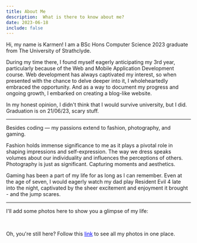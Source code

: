 ```yaml
---
title: About Me
description:  What is there to know about me?
date: 2023-06-18
include: false
---
```


Hi, my name is Karmen! 
I am a BSc Hons Computer Science 2023 graduate from The University of Strathclyde.

During my time there, I found myself eagerly anticipating my 3rd year, 
particularly because of the Web and Mobile Application Development course. 
Web development has always captivated my interest, so when presented with the chance 
to delve deeper into it, I wholeheartedly embraced the opportunity. 
And as a way to document my progress and ongoing growth, I embarked on creating a blog-like website.

In my honest opinion, I didn't think that I would survive university, but I did. <br>
Graduation is on 21/06/23, scary stuff.

---

Besides coding &#8212; my passions extend to fashion, photography, and gaming.

Fashion holds immense significance to me as it plays a pivotal role in shaping 
impressions and self-expression. The way we dress speaks volumes about our individuality 
and influences the perceptions of others. Photography is just as significant. 
Capturing moments and aesthetics. 

Gaming has been a part of my life for as long as I can remember. Even at the age of seven, 
I would eagerly watch my dad play Resident Evil 4 late into the night, captivated by the 
sheer excitement and enjoyment it brought - and the jump scares.

---

I'll add some photos here to show you a glimpse of my life:

<br>
<object data="/assets/includes/carousel.html" width="433" height="530"></object>


Oh, you're still here? Follow this <a href="album.html" class="aedit" style="color: blue">link</a> to see all my photos in one place.
